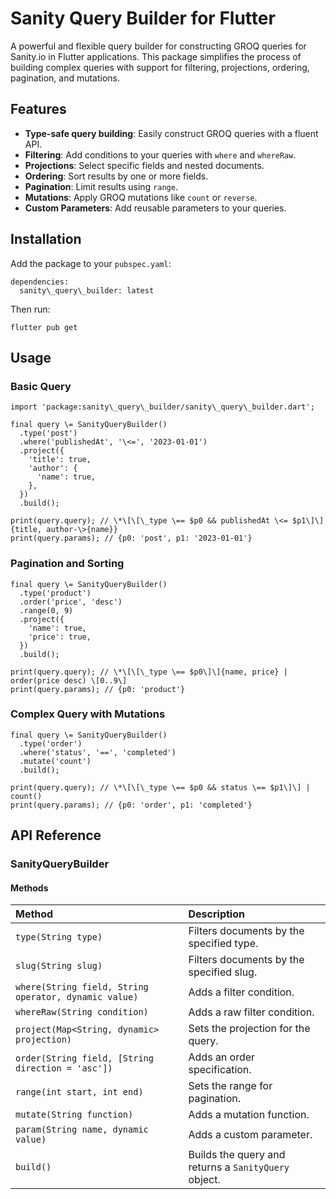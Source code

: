 # **Sanity Query Builder for Flutter**

A powerful and flexible query builder for constructing GROQ queries for Sanity.io in Flutter applications. This package simplifies the process of building complex queries with support for filtering, projections, ordering, pagination, and mutations.

## **Features**

* **Type-safe query building**: Easily construct GROQ queries with a fluent API.  
* **Filtering**: Add conditions to your queries with `where` and `whereRaw`.  
* **Projections**: Select specific fields and nested documents.  
* **Ordering**: Sort results by one or more fields.  
* **Pagination**: Limit results using `range`.  
* **Mutations**: Apply GROQ mutations like `count` or `reverse`.  
* **Custom Parameters**: Add reusable parameters to your queries.

## **Installation**

Add the package to your `pubspec.yaml`:  

```
dependencies:  
  sanity\_query\_builder: latest
```

Then run:  
```
flutter pub get
```

## **Usage**

### **Basic Query**

```
import 'package:sanity\_query\_builder/sanity\_query\_builder.dart';

final query \= SanityQueryBuilder()  
  .type('post')  
  .where('publishedAt', '\<=', '2023-01-01')  
  .project({  
    'title': true,  
    'author': {  
      'name': true,  
    },  
  })  
  .build();

print(query.query); // \*\[\[\_type \== $p0 && publishedAt \<= $p1\]\]{title, author-\>{name}}  
print(query.params); // {p0: 'post', p1: '2023-01-01'}
```

### **Pagination and Sorting**

```
final query \= SanityQueryBuilder()  
  .type('product')  
  .order('price', 'desc')  
  .range(0, 9)  
  .project({  
    'name': true,  
    'price': true,  
  })  
  .build();

print(query.query); // \*\[\[\_type \== $p0\]\]{name, price} | order(price desc) \[0..9\]  
print(query.params); // {p0: 'product'}
```

### **Complex Query with Mutations**

``` 
final query \= SanityQueryBuilder()  
  .type('order')  
  .where('status', '==', 'completed')  
  .mutate('count')  
  .build();

print(query.query); // \*\[\[\_type \== $p0 && status \== $p1\]\] | count()  
print(query.params); // {p0: 'order', p1: 'completed'}
```

## **API Reference**

### **SanityQueryBuilder**

#### **Methods**

| Method | Description |
| :---- | :---- |
| `type(String type)` | Filters documents by the specified type. |
| `slug(String slug)` | Filters documents by the specified slug. |
| `where(String field, String operator, dynamic value)` | Adds a filter condition. |
| `whereRaw(String condition)` | Adds a raw filter condition. |
| `project(Map<String, dynamic> projection)` | Sets the projection for the query. |
| `order(String field, [String direction = 'asc'])` | Adds an order specification. |
| `range(int start, int end)` | Sets the range for pagination. |
| `mutate(String function)` | Adds a mutation function. |
| `param(String name, dynamic value)` | Adds a custom parameter. |
| `build()` | Builds the query and returns a `SanityQuery` object. |